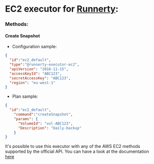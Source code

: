 # EC2 executor for [Runnerty]:

### Methods:
#### Create Snapshot
* Configuration sample:
```json
{
  "id":"ec2_default",
  "type":"@runnerty-executor-ec2",
  "apiVersion": "2016-11-15",
  "accessKeyId": "ABC123",
  "secretAccessKey": "ABC123",
  "region": "eu-west-1"
}
```

* Plan sample:
```json
{
  "id":"ec2_default",
    "command":"createSnapshot",
    "params": {
      "VolumeId": "vol-ABC123",
      "Description": "Daily-backup"
    }
}
```

It's possible to use this executor with any of the AWS EC2 methods supported by the official API. You can have a look at the documentation [here](https://docs.aws.amazon.com/AWSJavaScriptSDK/latest/AWS/EC2.html)

[Runnerty]: http://www.runnerty.io